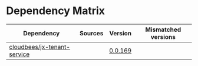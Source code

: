 # Dependency Matrix

Dependency | Sources | Version | Mismatched versions
---------- | ------- | ------- | -------------------
[cloudbees/jx-tenant-service](https://github.com/cloudbees/jx-tenant-service) |  | [0.0.169](https://github.com/cloudbees/jx-tenant-service/releases/tag/v0.0.169) | 
